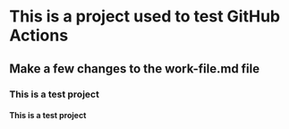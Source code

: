 # This is a project used to test GitHub Actions

## Make a few changes to the work-file.md file

### This is a test project

#### This is a test project